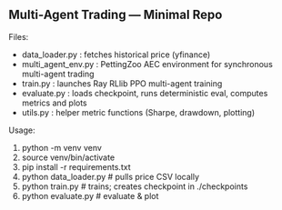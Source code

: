 Multi-Agent Trading — Minimal Repo
----------------------------------

Files:
- data_loader.py        : fetches historical price (yfinance)
- multi_agent_env.py    : PettingZoo AEC environment for synchronous multi-agent trading
- train.py              : launches Ray RLlib PPO multi-agent training
- evaluate.py           : loads checkpoint, runs deterministic eval, computes metrics and plots
- utils.py              : helper metric functions (Sharpe, drawdown, plotting)

Usage:
1. python -m venv venv
2. source venv/bin/activate
3. pip install -r requirements.txt
4. python data_loader.py    # pulls price CSV locally
5. python train.py         # trains; creates checkpoint in ./checkpoints
6. python evaluate.py      # evaluate & plot
